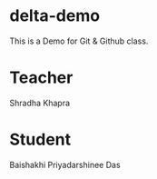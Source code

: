 # delta-demo
This is a Demo for Git &amp; Github class.

# Teacher
Shradha Khapra

# Student
Baishakhi Priyadarshinee Das
